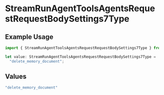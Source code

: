# StreamRunAgentToolsAgentsRequestRequestBodySettings7Type

## Example Usage

```typescript
import { StreamRunAgentToolsAgentsRequestRequestBodySettings7Type } from "@orq-ai/node/models/operations";

let value: StreamRunAgentToolsAgentsRequestRequestBodySettings7Type =
  "delete_memory_document";
```

## Values

```typescript
"delete_memory_document"
```